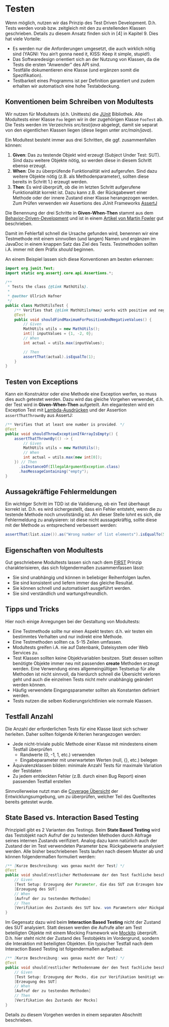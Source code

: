 # Testen

Wenn möglich, nutzen wir das Prinzip des Test Driven Development. D.h. Tests werden vorab bzw. zeitgleich mit
den zu erstellenden Klassen geschrieben. Details zu diesem Ansatz finden sich in [4] in Kapitel 9. Dies hat viele
Vorteile:
- Es werden nur die Anforderungen umgesetzt, die auch wirklich nötig sind (YAGNI: You ain‘t gonna need it, 
KISS: Keep it simple, stupid!).
- Das Softwaredesign orientiert sich an der Nutzung von Klassen, da die Tests die ersten "Anwender" des API sind.
- Testfälle dokumentieren eine Klasse (und ergänzen somit die Spezifikation).
- Testbarkeit eines Programms ist per Definition garantiert und zudem erhalten wir automatisch eine hohe Testabdeckung.

## Konventionen beim Schreiben von Modultests

Wir nutzen für Modultests (d.h. Unittests) die [JUnit](http://junit.org/) Bibliothek. Alle Modultests einer Klasse `Foo` 
legen wir in der zugehörigen Klasse `FooTest` ab. Die Tests werden im Verzeichnis *src/test/java* abgelegt, damit
sie separat von den eigentlichen Klassen liegen (diese liegen unter  *src/main/java*). 
 
Ein Modultest besteht immer aus drei Schritten, die ggf. zusammenfallen können:

1. **Given**: Das zu testende Objekt wird erzeugt (Subject Under Test: SUT). Sind dazu weitere Objekte nötig, 
so werden diese in diesem Schritt ebenso erzeugt. 
2. **When**: Die zu überprüfende Funktionalität wird aufgerufen. Sind dazu weitere Objekte nötig (z.B. als Methodenparameter),
sollten diese bereits in Schritt 1.) erzeugt werden.
3. **Then**: Es wird überprüft, ob die im letzten Schritt aufgerufene Funktionalität korrekt ist. Dazu kann z.B. der
Rückgabewert einer Methode oder der innere Zustand einer Klasse herangezogen werden. Zum Prüfen verwenden wir Assertions
des JUnit Frameworks [AssertJ](http://joel-costigliola.github.io/assertj/assertj-core-features-highlight.html)

Die Benennung der drei Schritte in **Given-When-Then** stammt aus dem 
[Behavior-Driven-Development](http://dannorth.net/introducing-bdd/) und ist in einem 
[Artikel von Martin Fowler](http://martinfowler.com/bliki/GivenWhenThen.html) gut beschrieben. 

Damit im Fehlerfall schnell die Ursache gefunden wird, benennen wir eine Testmethode mit einem sinnvollen (und langen) Namen
und ergänzen im JavaDoc in einem knappen Satz das Ziel des Tests. Testmethoden sollten i.A. immer mit dem Präfix *should* beginnen.

An einem Beispiel lassen sich diese Konventionen am besten erkennen:
```java
import org.junit.Test;
import static org.assertj.core.api.Assertions.*;

/**
 * Tests the class {@link MathUtils}.
 *
 * @author Ullrich Hafner
 */
public class MathUtilsTest {
    /** Verifies that {@link MathUtils#max} works with positive and negative values. */
    @Test
    public void shouldFindMaximumForPositiveAndNegativeValues() {
        // Given
        MathUtils utils = new MathUtils();
        int[] inputValues = {1, -2, 0};
        // When
        int actual = utils.max(inputValues);

        // Then
        assertThat(actual).isEqualTo(1);
    }
}
```

## Testen von Exceptions

Kann ein Konstruktor oder eine Methode eine Exception werfen, so muss dies auch getestet werden. Dazu wird das gleiche
Vorgehen verwendet, d.h. der Test wird in **Given-When-Then** aufgeteilt. Am elegantesten wird ein Exception
Test mit [Lambda-Ausdrücken](http://www.oracle.com/webfolder/technetwork/tutorials/obe/java/Lambda-QuickStart/index.html) 
und der Assertion `assertThatThrownBy` aus AssertJ:
 
```java
/** Verifies that at least one number is provided. */
@Test
public void shouldThrowExceptionIfArrayIsEmpty() {
    assertThatThrownBy(() -> {
        // Given
        MathUtils utils = new MathUtils();
        // When
        int actual = utils.max(new int[0]);
    }) // Then
      .isInstanceOf(IllegalArgumentException.class)
      .hasMessageContaining("empty");
}
``` 

## Aussagekräftige Fehlermeldungen

Ein wichtiger Schritt im TDD ist die Validierung, ob ein Test überhaupt korrekt ist. D.h. es wird sichergestellt, 
dass ein Fehler entsteht, wenn die zu testende Methode noch unvollständig ist. An dieser Stelle lohnt es sich,
die Fehlermeldung zu analysieren: ist diese nicht aussagekräftig, sollte diese mit der Methode `as` entsprechend 
verbessert werden: 

```java
assertThat(list.size()).as("Wrong number of list elements").isEqualTo(5);
```   

## Eigenschaften von Modultests

Gut geschriebene Modultests lassen sich nach dem [FIRST](https://pragprog.com/magazines/2012-01/unit-tests-are-first)
Prinzip charakterisieren, das sich folgendermaßen zusammenfassen lässt:
- Sie sind unabhängig und können in beliebiger Reihenfolgen laufen.
- Sie sind konsistent und liefern immer das gleiche Resultat.
- Sie können schnell und automatisiert ausgeführt werden.
- Sie sind verständlich und wartungsfreundlich.

## Tipps und Tricks

Hier noch einige Anregungen bei der Gestaltung von Modultests:
- Eine Testmethode sollte nur einen Aspekt testen: d.h. wir testen ein bestimmtes Verhalten und nur indirekt eine Methode.
- Eine Testmethoden sollten ca. 5-15 Zeilen umfassen.
- Modultests greifen i.A. nie auf Datenbank, Dateisystem oder Web Services zu.
- Test Klassen sollten keine Objektvariablen besitzen. Statt dessen sollten benötigte Objekte immer neu mit
  passenden **create** Methoden erzeugt werden. Eine Verwendung eines allgemeingültigen Testsetup für alle Methoden
  ist nicht sinnvoll, da hierdurch schnell die Übersicht verloren geht und auch die einzelnen Tests nicht mehr unabhängig 
  geändert werden können.
- Häufig verwendete Eingangsparameter sollten als Konstanten definiert werden. 
- Tests nutzen die selben Kodierungsrichtlinien wie normale Klassen.

## Testfall Anzahl

Die Anzahl der erforderlichen Tests für eine Klasse lässt sich schwer herleiten. Daher sollten folgende Kriterien
herangezogen werden:
- Jede nicht-triviale public Methode einer Klasse mit mindestens einem Testfall überprüfen
  - Randwerte (0, -1, 1, etc.) verwenden
  - Eingabeparameter mit unerwarteten Werten (null, {}, etc.) belegen
- Äquivalenzklassen bilden: minimale Anzahl Tests für maximale Variation der Testdaten
- Zu jedem entdeckten Fehler (z.B. durch einen Bug Report) einen passenden Testfall erstellen

Sinnvollerweise nutzt man die [Coverage Übersicht](https://www.jetbrains.com/idea/help/code-coverage.html) 
der Entwicklungsumgebung, um zu überprüfen, welcher Teil des Quelltextes bereits getestet wurde.

## State Based vs. Interaction Based Testing

Prinzipiell gibt es 2 Varianten des Testings. Beim **State Based Testing** wird das Testobjekt nach Aufruf der zu 
testenden Methoden durch Abfrage seines internen Zustands verifiziert. Analog dazu kann natürlich auch der Zustand 
der im Test verwendeten Parameter bzw. Rückgabewerte analysiert werden. Alle bisher beschriebenen Tests laufen nach diesem
Muster ab und können folgendermaßen formuliert werden:

```java
/** [Kurze Beschreibung: was genau macht der Test] */
@Test
public void should[restlicher Methodenname der den Test fachliche beschreibt]() {
    // Given
    [Test Setup: Erzeugung der Parameter, die das SUT zum Erzeugen bzw. beim Aufruf benötigt]
    [Erzeugung des SUT]
    // When
    [Aufruf der zu testenden Methoden]
    // Then
    [Verifikation des Zustands des SUT bzw. von Parametern oder Rückgabewerten mittels AssertJ]
}
```

Im Gegensatz dazu wird beim **Interaction Based Testing** nicht der Zustand des SUT analysiert. Statt dessen werden die 
Aufrufe aller am Test beteiligten Objekte mit einem Mocking Framework wie [Mockito](http://site.mockito.org/) überprüft.
D.h. hier steht nicht der Zustand des Testobjekts im Vordergrund, sondern die Interaktion mit beteiligten Objekten. Ein
typischer Testfall nach dem Interaction Based Testing ist folgendermaßen aufgebaut:

```java
/** [Kurze Beschreibung: was genau macht der Test] */
@Test
public void should[restlicher Methodenname der den Test fachliche beschreibt]() {
    // Given
    [Test Setup: Erzeugung der Mocks, die zur Verifikation benötigt werden]
    [Erzeugung des SUT]
    // When
    [Aufruf der zu testenden Methoden]
    // Then
    [Verifikation des Zustands der Mocks]
}
```

Details zu diesem Vorgehen werden in einem separaten Abschnitt beschrieben.
